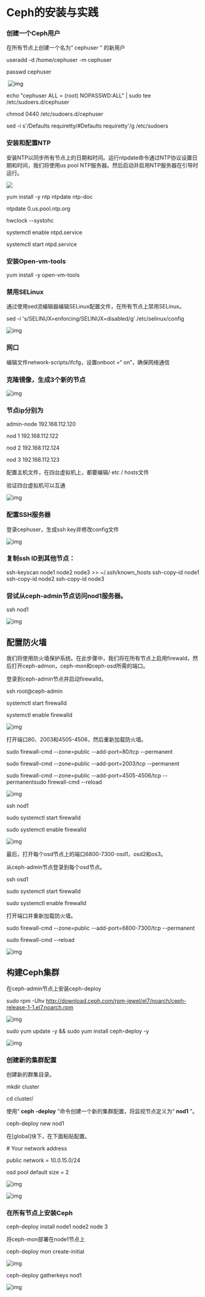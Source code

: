 # **Ceph的安装与实践**





### 创建一个Ceph用户



在所有节点上创建一个名为“ cephuser ” 的新用户

 

useradd -d /home/cephuser -m cephuser

 

passwd cephuser



​	![img](/docs/img/x4/图片2.jpg)



 

echo "cephuser ALL = (root) NOPASSWD:ALL" | sudo tee /etc/sudoers.d/cephuser

chmod 0440 /etc/sudoers.d/cephuser

sed -i s'/Defaults requiretty/#Defaults requiretty'/g /etc/sudoers

 







### 安装和配置NTP



安装NTP以同步所有节点上的日期和时间。运行ntpdate命令通过NTP协议设置日期和时间，我们将使用us pool NTP服务器。然后启动并启用NTP服务器在引导时运行。



 ![](/docs/img/x4/图片3.jpg) 



yum install -y ntp ntpdate ntp-doc

ntpdate 0.us.pool.ntp.org

hwclock --systohc

systemctl enable ntpd.service

systemctl start ntpd.service





### 安装Open-vm-tools



yum install -y open-vm-tools



### 禁用SELinux

通过使用sed流编辑器编辑SELinux配置文件，在所有节点上禁用SELinux。

sed -i 's/SELINUX=enforcing/SELINUX=disabled/g' /etc/selinux/config



![img](/docs/img/x4/图片4.jpg) 





### 网口

编辑文件network-scripts/ifcfg，设置onboot =“ on”，确保网络通信





### **克隆镜像，生成3个新的节点**



![img](/docs/img/x4/图片5.jpg) 



###  节点ip分别为

admin-node 192.168.112.120

nod 1 192.168.112.122

nod 2 192.168.112.124

nod 3 192.168.112.123

 



配置主机文件，在四台虚拟机上，都要编辑/ etc / hosts文件



验证四台虚拟机可以互通



![img](/docs/img/x4/图片6.jpg) 



### 配置SSH服务器



登录cephuser，生成ssh key并修改config文件



![img](/docs/img/x4/图片7.jpg) 



### 复制ssh ID到其他节点：



ssh-keyscan node1 node2 node3 >> ~/.ssh/known_hosts
ssh-copy-id node1
ssh-copy-id node2
ssh-copy-id node3



### 尝试从ceph-admin节点访问nod1服务器。



ssh nod1



![img](/docs/img/x4/图片8.jpg) 



## **配置防火墙**



我们将使用防火墙保护系统。在此步骤中，我们将在所有节点上启用firewald，然后打开ceph-admon，ceph-mon和ceph-osd所需的端口。

登录到ceph-admin节点并启动firewalld。

ssh root@ceph-admin

systemctl start firewalld

systemctl enable firewalld



![img](/docs/img/x4/图片9.jpg)  



打开端口80、2003和4505-4506，然后重新加载防火墙。

sudo firewall-cmd --zone=public --add-port=80/tcp --permanent

sudo firewall-cmd --zone=public --add-port=2003/tcp --permanent

sudo firewall-cmd --zone=public --add-port=4505-4506/tcp --permanentsudo firewall-cmd --reload



![img](/docs/img/x4/图片10.jpg) 



ssh nod1

sudo systemctl start firewalld

sudo systemctl enable firewalld



![img](/docs/img/x4/图片11.jpg) 



最后，打开每个osd节点上的端口6800-7300-osd1，osd2和os3。

从ceph-admin节点登录到每个osd节点。

ssh osd1

sudo systemctl start firewalld

sudo systemctl enable firewalld

打开端口并重新加载防火墙。

sudo firewall-cmd --zone=public --add-port=6800-7300/tcp --permanent

sudo firewall-cmd --reload



![img](/docs/img/x4/图片12.jpg) 





## 构建Ceph集群



在ceph-admin节点上安装ceph-deploy

 

sudo rpm -Uhv http://download.ceph.com/rpm-jewel/el7/noarch/ceph-release-1-1.el7.noarch.rpm



![img](/docs/img/x4/图片13.jpg)



sudo yum update -y && sudo yum install ceph-deploy -y



![img](/docs/img/x4/图片14.jpg)









### **创建新的集群配置**



创建新的群集目录。

mkdir cluster

cd cluster/

使用“ **ceph** **-deploy** ”命令创建一个新的集群配置，将监视节点定义为“ **nod1** ”。

ceph-deploy new nod1

在[global]块下，在下面粘贴配置。

\# Your network address

public network = 10.0.15.0/24

osd pool default size = 2



![img](/docs/img/x4/图片15.jpg)



![img](/docs/img/x4/图片16.jpg)



### **在所有节点上安装Ceph**

ceph-deploy install  node1 node2 node 3

将ceph-mon部署在node1节点上

ceph-deploy mon create-initial



![img](/docs/img/x4/图片17.jpg)



ceph-deploy gatherkeys nod1



![img](/docs/img/x4/图片18.jpg)





